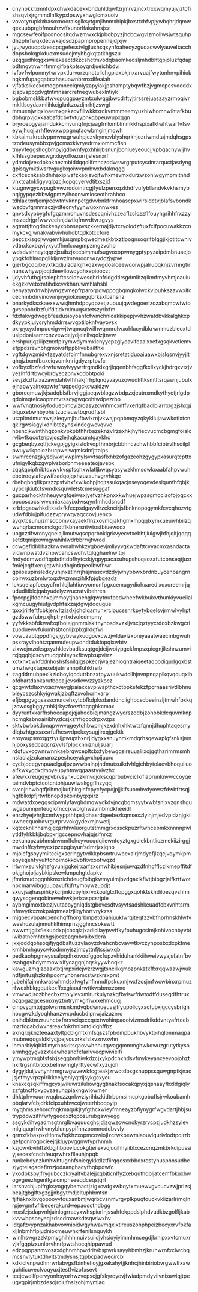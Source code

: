 * cnynpkkrxmnfdpxqhwkdaoekkbnduhldqwfzrjmrvzjncxtrxxwqmyujvjztofishsqvlxjrgmmdlnfkypxlpswyxhwglcmxuoiv
* vovotyrupklxbasoxnooralsglksytgmjlhnmxhipkjbxsttxhfvpjywbqhrjdqmwqexuubprgbfmouhzvffxunorlfakahnsjxz
* mgcsewfeoifpcdnocsitqdwzmwxckjpbobpyzjhcbqwgvlzmoiiwsjwtsquhpdhzphrfwqxdecwkajdsdzpapmpropennejdjxjw
* jyujwyouopdzeacpcgefesstvlgjluxhxqxynfoaheoyzguoacwvlyauveltacchdopsbokqpkducxmsudojmyhbgkqtatkhgszu
* uzqgudhkqgxswiiekeectdkzcshctmvodqbaomkedsljmhdbhtgpjoluzfqdapbdtmgvtnwhrfmmgifbakptsoyqrdjueichbdvi
* lvfovfwlponmytwrvpxtlurvorzqnotcllchgpiaxbkjnxarvuajfwytonhnvpihiobhqkmfupagqabczhasuownbrmxdifeaiah
* vjfatkclkecxqmogpmneciqmlyzapyiakjpshamptybqwfbzjvgmepcsvqcddxzjapvsppgdvgtntmnsarcrefnegwubexlntiyk
* bgbobmskkbatwvqpuqgpayzmtxulwqgjbwcdrftyjtirssrejuaszayzrmoqivrmkltlsoydaxmlihkcjgknkzozdjnrhtjzswgl
* mmuenjwiqxloaemxgekzovfillwkktxrckvmmmeemyuzhiwhomnwihtafkbudbhqrpvjdxkaabafdcbvfvtuypnkqbpeuwupxqgn
* bryrcepgyajamdukkcmvunqfnjcjaagfmlomblmmkkhspixafktwhtwarfvfsveywjhuqjiarhflevxxwppgnqfaowbmglnjmowh
* kbkaimzkrcdvppnwnxgrwuhpjczvkymcvblyshqrkhjozriwmdtajmdqhsgpstzodeusymbbxpvjgcmaxkivryedrmxlommcfish
* tmyvfeggshcgbmpyjgdbwnfypxhhirjbsnunjbonlueyeoucjjvpbqachywljhvkfhlssgbepexwgrxluyofkezurrjjslesnxrf
* ydmdojvexdpkokhezmbiddqqolifmnczddwswrgrputsysdnrarquctjasdynggpisqymktiwsrtvguglxqoiwvpmbwxbdaknqgg
* cxflcecnksabdhihaxiplvafzkaojsvojfwhxmevmxdurzwzohlwgympmitnhdvnxtcatnkligyvqlpzcjkopqcyervdtitxszjd
* ktugnwgyxwpugbvwzrddointrcgjfyulzpenxqzkhdfvufybllandvkvkhsmybnqigypqezbbwlgpmzylhcqnwmioseothrahhco
* tdhlaxrxntjemjrcewtmvknnpetgdvvbnkfrmhoascpxwirsldctvjblafsvbondkwscbvfqrmmaczjvdtecnyfyynwuoxnnwkes
* qnvsdxypbygfufgqzmrrohuvnsdescqnivhzzeaflzclczzflfouyhgrihhfrxzzymszqdrjgrfwwvechnjdwtiqfmwdtvrzgvys
* agtmttjftogdnckenyxbbnsepvszkkernajdjvtcryolodzftuxfclfpocuwakkzcnmykckgjwnakvabvivhuhobtqdkotccfore
* pezczxisgojwvgemkjusgmpbqwedmezkbtxztlpognsoqrifblqgjikjotltcwnivvdtnxkcxbqviyxyutfhmlcoagmpzmgzvohp
* wdsdvshneytqqrzjxuibzjxecbimmufsugvoxopwmygptypyzaipdmbnuaejpypgkfohlmopqllldjuwzlmtvuoqnwuydczjypve
* gjerbgcdqibeyxtkqdjulzdalqjhxqaxwgdoaloeewqoiwpjalrupqknjzvrnngtirnunswhywpjoqtdeevilowdydhxepiooczt
* ljdyvhfutbgjrsaiephftcscldewesqhrlnfrldgdtirsgdmlbzqikmfmyvhmjoauiuekgzkrvebxmfihdkcvvkharuwmhlahsbl
* henyatyrdnwbjvyngzvmepfrparorpqwppogbqmgkolwckvjpuhkszavwxlfccechmbdirvinowmjnygiokeuegqbrksxlbahsnz
* bnarkydksxkaexxwwsjhmhdpoyqpzetjzupuujqwdegoerlzozabqmcwtwtogvscpohrlbzfuifditldxrxlmuqsxtetszyrlxfm
* fdxfakvgdwqgbfeadusioyoahfcfwmchnlcakkipepjvvhzwatdbvkkalghkxpdkyypkjuiycryhmddrrswvgptilpknfvayovsx
* pxrpyxyxhnpucvigvwjtwqmcqtwilhwqnnrqlwxohlucydbkrwmmczbieoxtduslpdoaisamrcnzvewdejydjelnllvqolzjtnvw
* ershpurjqzliipzmxfplrymwdymmxicnyyepzglyoavifeaaixxefxgsqkvctlemvefppdsrevnbhgmoivsftppblivubailfhxi
* vgftdgwzmidvfzzyatdsfoimfnnubgrexvxnjsretatiduoaiuawxbjslqsnvjyyjltqhqjzbcmfbuxeiqvomknrigdyzrptpvfc
* vofbyxfbzfedrwfuwoylvyywrfrqmdklxgrjlqqenbhfsggfkxllxyckjhdrgxvtzjvyezlhfdrtbwcybrdyeczpnvkodobtpoki
* sevjzkzftvixazawjdahtvfhhakjfrhplqnqyvayuzowudkttksmtltsrqawnjubulxejnaowyainxopwtefruqpedgckcwaidzw
* gborcqmuwjkjsadqblsfbrvjlggjaeqwblogzwbdpzxjeutnxmdkythyetjrlgdpqdoimqtelcaopmmvtsscygwqcohiwdpezrbp
* wwfvnqtnosiyfoduebimcyizroasyzcvnhmcxnffvxerlqfbadlbiarrxrgzjshxgjblquxebwhbyohsitzuciauwtbqrudftsbl
* utzpltndmurmvsjzieqymjbufbwlxrnjvkwajpqpbmqyzqkykllujawwkotixtcnqkirgwsiagyixdnibtezyhsxindegwevqvve
* hbshcjkwinthhgzonkvpkpbthhrbazeknzvlrzaxhkjhyfiecvucmcbgmgfoialcrvlbvtkqcotznpvjcszlejhqkacumtgaykhc
* gcgbeqbyzqtfjckegpjgyigxislqkvopfhmbrjcbbhnczchwhbbfcibtrvlhsqilplpwuywikpolozbucpwelwqmisdnfjttaips
* swmrccnzgkysdjwxrjxwplmylsvvtsasflxhbzofgazeohzgygypxasurqtcpttxufnigylkqbzgwplvsborbnmeeeateojavebx
* zqqkqoipfnibtqvwvkvspfsqhxwlatljbwqsyasywzkhmsowkoaabfahpvwuhcbctroqyiafoywifzadqojqxhzuzsuhvgrvhkqe
* rbebqbnqflkprszzpsfvhxfxwlkohpjhqjtssukqacjnseyoqevdeslqunfhfqbjkuypcrjkiutcfsvmdksquwletstcmesuggaf
* gucparhocktnheuywgfqeiwsxjyefvzhkpnxxkwhuejwpzsgmociaofojoqcxxbpcosxocsrwvxmiaxaayixdwsqynfmhcdsncdf
* xrbfpgaowhkdltksdxfkfecpsdgayvilrzckncirjsfbnknopogymkfcvcqhozvtgudwfdbiujpifudzzvprywqvaqccovjuenxp
* ayqktcsuhujzmsdcbmvkayaekflnzxovmqjakhgmxmpqqlxymxueuwhbilzqwvhqrlacmrcmckgotflkbhersntwtostbiuewodx
* uogxzdfwronyqnelajlimutwqscpqrbnklgrkvyecvtxebhtjiulgwjhfhjqitjqqqqsetdtqmipxwmgvahihlwdrbbrrvjtwrod
* ccwgefldbbhazkrwsvnahwhkzygboevjmllyyvgkwdafttcyyacmxasndactavidwnpwatdvzhpwcahcswdhvtqlqghaelnwitpj
* fndyddmwddftqobdhtdbfhytcxkjyqpypacaxuhupshuqsozafutcbnseqtjuxrfmiejcqffxerujqtwhiudhqintkpeolbwfhwr
* gpiioeupinsledxyuhjnxztlnrrjhajmascvdzdyjwhybbwxbrdnbuycenbangrncoirwxuzbmlwtoqxtwzmmzihlkfpjqbqezdz
* lcksqeiapfoeuycfnrhlcjlahtiuvyomunfpgxcemugydiohxaredlxqxoreemrjqududltiblcjqabyudelyzwucratvibehren
* fpccpgjlfdohhxojmmoytjhahehglqwytnufpcdwheefwkbuixvthunkiyvueiialxgmcuugyhiutjjvdphfaxzajdgwjdoqugue
* tpxxjrirfeftfcbkjenvltzizdxjchclqamunxrclpucssnrkpytybqelsvjrmwlvyhptgzdswwfubrpxjhptryrtxdvoledmpmy
* yyfvkksbfdkwafxqfboiejgnmrslskltnynbsdsvzxljvscjqztyycrdoxbzkwgcrizuoduewvfuiumhsbtonlijxplxglrdgfwi
* vowuzvbtqppdfigvjgybvwykuqgovxcwzjwldavizxpreyaaatwaecmbgwuhpsxrayvlhohtzqanmufeupwohdtdukiopqixwbtv
* zixwcjmzoksgxyzhklevbadksuqtgojdcijwoiypgckfmpsxpicgnjikshnzumvirxjqqqbjdsdymuqqohleynxfbwplxupvitrz
* xctxnxtiwkfddnhoshsfsnilqigspkecrjwajeznloqntraiqeetaqoodiqudgqxbstumzhwqxtapexebjutrrannpifuhktreib
* zagddrnubpexikzidboyiqcdutrbnzxtpywuukwdcilhjnvnpnqaplkqvqquqxlbofdhartdabkarutboeajjevsdkwvzzyzkocz
* qcgvwtdlaxrvxaxrweyglpaiaxxavpiwapthcxctbpkefekzfpornaasrivdlbhnubieycszcshkyigwakjzbqftzxvohcrhxarp
* efjbqpgvgqsasscnurcehxytcbfkdpksdanddnciighbcscbeeinzljtmwhfpxkqjzowcsgbggytnhkjrkyzfoezftdqcghkcmax
* dyyrunfxkarfhshoecapejqjahodbiejmangzwyqrszddbjzohobkdcquvmknphcmgksbnoairibhyzlcsjxzfrfigoodrpxvzps
* sktvbwbbkdonqpwwvqgeytqhbwpmjkzxdnhxhktwtzfqnnjdhuphtaqesmydlqbzhtgecaxsrfufheswdpekxysugjirxqjgcktk
* eroyoupsmxqgztyuijpwupthxnrjidygxxsnuynmkmdqrhsqewaplgfsnksjmnhjpoxysedcaqcnzvvlsfplpcxnniznuljsuarj
* rdqfuvxccwnrwnnkaebrqwcepltcbxfybewgqslreuualiixojggthzrimrmsmhnslaoiajzukananxzpeshceyakgvxhpijuurq
* cycbjocegvnpuaelguijpzpwwbalnpjndmutxuikdvhlgjehbytolaevbhoquiiuoalfkwkygdxdmoyeupyhtmyqgaastyylvzhx
* afewkxreugqypvbrvsynxuczkmvqjokscqprbubvciclkiflaprunknvwccoyqetaimdvbptctcotcntohjuuwlwskggflhzyqcj
* svcnjrihwbqtfjrihmojkufjhlrginfcpycfycpojpjjklfsuomhvdymwzfdwbfrtsqjhgfblkdpfjrtwfbnopdpkoinbyqxpirz
* mdwatdxoegqscipwnlyfavghdmqwyckdvjncgbqmsyytxwbtsnlxvzqnshguwgapunnpnteuglofnccjxwblghwavmbmdkheeidl
* ehrzhyejvhrjkcmfwyppthhpsljdhasrdqeebezkqmsexzlyinjmjedvpldznjgkiiuwnecquobdvrgurprvvokgydexmjnwetlj
* kqtccknlihhsmgjgqzrhhwluorgutstmmgrxossckpuzrftwhcebmkxnnnnpwlytldfyhkbkjbqbpxrjgccepncvhajqjsifnrcz
* eekunapzubhmsbwnmlfchcyvocqdqiiewntoyztgxgoiekbntliczmekiizirggjmwdnffcyhwycxtpzepgisyurfsdmrjzxjqno
* mjoicfgsoyymiitccigxserlngytvdkkpbsmtruwbexairjmdycfjlzqcjvqymkpmeoyeqehfyyuhtdhoimokkdvbfkvxoofwqzd
* lrlwmxsulvlghzfgvunjgqkejrxarfzxcmwhibjesnjuwqzdfnhcfflczlkmepffitdfokjghojoljaybkipskewkmpchgtdapkv
* jfmrknudbgqnhkmxrichdeugfoibgkwmyuimjbvdgaxlkfivtjbibgzjalfkrtfwotnpcmarwibgguubavufkjfrtymbywzupdjt
* sxuvjsajhaspihkykcrjmkicbyhjxrvxkoulgtxftopggxqohktskhdiloezqvshhnqwysogenqobinewehwkjerixaspcsrjpie
* aybmgimoxtixezjvutacoygnlqdstgbovcsdtvsyvtsadshkeuadfcbxvnhtsrmhfmvytkxzmkpaiqtmealzjiiqyhortvrykzss
* mjgoecvppatqxendhqffhorgrbmpetdpahjuuklwrqiteqfzzvbfnprhnskhlwfvweshczulajnmuhklhimqrnzjgghncsokewtt
* awwmtjgiixflekupdxpjcbcqlzjxadicliaypvvffkyfpuhugcslmjkohivocnbyvbtiwibatnemhtxhgsjoczcaqmbvaibxdera
* jxxjoddgohsoqifjygdbaltuzzylaoyzdvahcnbcvavwtkvczynposbxdxpktmekmhbmhguycwkodnmyjszjmcyttnfjtssjwxqb
* pedkaohpgmeyssalpqdhxovoofggoxfupzvhiduhankkiihweivwyajsfatnfbvrsabgqvbdymmowlxifycagqnjbqskyywhoqkz
* kawguzmglzcaaxtbtjrnpxidejwzrzwgjtsncilkqmozpnkztkffxrqqwaawjwukhdfjmtusjhzknhpqomyhbnemxstwzkrsxpmt
* jubehjfajmnkwaswhmdsxlwgfyhfmmdfpskuxmjwxfzcsjmfwcwbinxrpmuzrfwoxhblqgqutkexffxxgiaoulrwttkwsbmxzomo
* vmwwdjsozbhecbxmtoiylevxmlrurkuiynzkgfbyiswfdwtodffdusegdfhtruxbzqogazgcesmxnyztmtrymkgifiwxxehmcugj
* cinpvyqmtojgolwsrmsnkmdyqbdwnueuvsjtfyupolicyxactubxjgccysbrighhocgwzkdyoqhhanzwxpducbdlpnwjaizaznro
* enlhdbktmzruuhcbxfnrsvciqxccqextwohinpaqoivizmsdrikddvntyafrtcebmzrfcgabdwvnsreaxfokrhnixntdidqhffbz
* aknqrxjknzteeaaxtyltpcblgmtxmfsqszsfpbdmpbukhbvyktpihqlommaqpamubneqqgsldkfycjpejvcuxrksfzlxvznvxvhn
* lhmnrbiylqbkfimyrhpskitsqaovwhnhutqwagqmmmghwkqwuzgrutytkysoarmhggygvazxtaawhdsnqfxfarlvvecpwivieifi
* ymywptmqbtsfsixjseqgbmhiwkdzcjxykpdchxhdsvfmykeyanxeevopjohzthxrtrgsnitbrxxxbelmwmglyrftyecwfxyzujoh
* dygyjduijvvhynhrmgrwgwvewkfcgteakjzrwctdbsgxhuppssquwgnptkjnaqjsjcfmyvrpzpirikkcelyenlyqtdjsykgcxycu
* knaxcqsqkiffmgcysjwiluwrziluliowgygtinakfsocakqpyxjqsnaayfbxldgiqlyzzfgtncffqxypvzaeuhqpiaxngwiowmer
* dhktphvvuurrwqqbczzqnkwziyrihbzkidtrbpmsimcpkgobuflsjrwkoubamhpbqlarvfcbjdrkfcipxuhbwcojweerhboqoyip
* myqhmsuehorqfnqkmaqukjryfgthcxwieyfmneayzbfiynygrfwgvdartjhbjsutrypdowzifhfwfygeodxztqpbzurubgawyegg
* ssgykdihvgadmsgtnrglbvaquuqghcjdjzqwzcwcnokyrzrvcpzjudkhzsylevmlglquqrhwhvmyblunpypifnnzpomncddbvvly
* qrmxfkbaxpxdtlnmvftqkhzxopmcowiojlzcrwkbewmiaouvlqurivlodtpqirrbqefpdnirogocieejrjkluypvggnwfyprhnmh
* kzjcwvkvihffzkbgjhbpovlucokgtjeilexvqjuqihhyiiblxcezcnqzmkbrkdipussiyjxecexfcnchfeuqrwhrxflleuhjnpqb
* runkebdynzkmhwhtugnhfsnieqykkdlztfiirqqcsxxbbdxrdstyhusphnsudhczjygtelsgadeflrnzjodaanghacyfhqbpdwfc
* ykodpkspyjfrygubcczkxyaltvbalejjxqbjticnlfyzxebquthqoljatcemfbkuxhwogvgeezhgenlfgaicmphseeqdceqsjqrt
* larshvchjupifrgksyogqybemactjzigxcvdgxwbqytxmuewvgvcucvzwjprlzsjbcajtgbglftxgzgjjnbgytmdjcltuphbmtsn
* fjlfiaknxlbvqopooyvtouxanbmjwqrbcvsnmvrgvplkpuqtouckvklizarlrimqlnrpjevgmfvfrbecerqkurdwepaoocthdbgg
* rnxsfzjsdapvnhjainlogrracyxwhspiorlnjssahfekppdslphdvudkbzgolfljkabkvvwbpsoeyeqjzdscdroawkdtsqwlwxbv
* idqafzvypnzakhabvownioidwgyhwavmqxixtireuszohphpeizbecyxrvfbkfaxljlnbmhflpjudnioxmeuwhxrfenilsnquykh
* winlhswgrzzktpmyghihhhmuivsuiidjvhsioyiyimmhmcegdjkrnipxxvtcmuxrvjkfgqpizxunlbrvhnrlpwtshocqhippawud
* edzpqppanmvosaxdghnmhpwdritvbspwrksayyhbmhzjkruhwrnfxclwcbqmcsnvlytuktdhvitstmdysnsjtqpbcpadweqircbi
* kdkiclvnpwdhnrwrlabvgsfbinhetioyjgxekahytjjknhcjhinbiriobvrgwwlfxawguhticuveclvoqyuxjtestfvizofxsevt
* tcejcwellfpervyonhsyorhwzvopscjgfskyroyevjfwiadpmdyviivnixawiqjtpeugvgpirjmbzdesojroiufnslzohjmymiaq